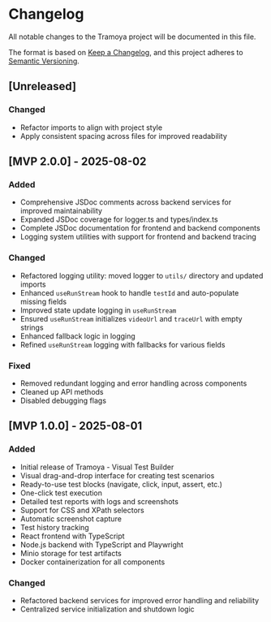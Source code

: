 # Changelog

All notable changes to the Tramoya project will be documented in this file.

The format is based on [Keep a Changelog](https://keepachangelog.com/en/1.0.0/),
and this project adheres to [Semantic Versioning](https://semver.org/spec/v2.0.0.html).

## [Unreleased]
### Changed
- Refactor imports to align with project style
- Apply consistent spacing across files for improved readability

## [MVP 2.0.0] - 2025-08-02
### Added
- Comprehensive JSDoc comments across backend services for improved maintainability
- Expanded JSDoc coverage for logger.ts and types/index.ts
- Complete JSDoc documentation for frontend and backend components
- Logging system utilities with support for frontend and backend tracing

### Changed
- Refactored logging utility: moved logger to `utils/` directory and updated imports
- Enhanced `useRunStream` hook to handle `testId` and auto-populate missing fields
- Improved state update logging in `useRunStream`
- Ensured `useRunStream` initializes `videoUrl` and `traceUrl` with empty strings
- Enhanced fallback logic in logging
- Refined `useRunStream` logging with fallbacks for various fields

### Fixed
- Removed redundant logging and error handling across components
- Cleaned up API methods
- Disabled debugging flags

## [MVP 1.0.0] - 2025-08-01
### Added
- Initial release of Tramoya - Visual Test Builder
- Visual drag-and-drop interface for creating test scenarios
- Ready-to-use test blocks (navigate, click, input, assert, etc.)
- One-click test execution
- Detailed test reports with logs and screenshots
- Support for CSS and XPath selectors
- Automatic screenshot capture
- Test history tracking
- React frontend with TypeScript
- Node.js backend with TypeScript and Playwright
- Minio storage for test artifacts
- Docker containerization for all components

### Changed
- Refactored backend services for improved error handling and reliability
- Centralized service initialization and shutdown logic